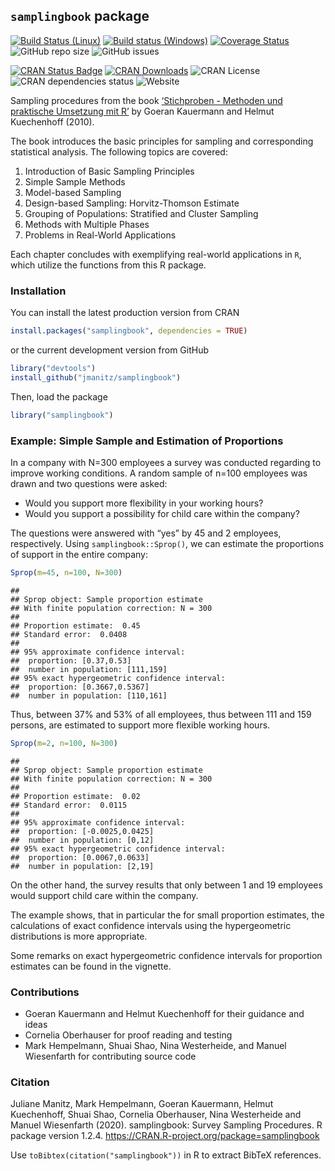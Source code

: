 
## `samplingbook` package

[![Build Status
(Linux)](https://travis-ci.org/jmanitz/samplingbook.svg?branch=master)](https://travis-ci.org/jmanitz/samplingbook)
[![Build status
(Windows)](https://ci.appveyor.com/api/projects/status/github/jmanitz/samplingbook?branch=master&svg=true)](https://ci.appveyor.com/project/jmanitz/samplingbook/branch/master)
[![Coverage
Status](https://coveralls.io/repos/github/jmanitz/samplingbook/badge.svg)](https://coveralls.io/github/jmanitz/samplingbook)
![GitHub repo
size](https://img.shields.io/github/repo-size/jmanitz/samplingbook)
![GitHub
issues](https://img.shields.io/github/issues/jmanitz/samplingbook)

[![CRAN Status
Badge](http://www.r-pkg.org/badges/version/samplingbook)](https://CRAN.R-project.org/package=samplingbook)
[![CRAN
Downloads](http://cranlogs.r-pkg.org/badges/samplingbook)](https://CRAN.R-project.org/package=samplingbook)
![CRAN License](https://img.shields.io/cran/l/samplingbook) ![CRAN
dependencies
status](https://img.shields.io/librariesio/release/CRAN/samplingbook)
![Website](https://img.shields.io/website?url=http%3A%2F%2Fsamplingbook.manitz.org%2F)

Sampling procedures from the book [‘Stichproben - Methoden und
praktische Umsetzung mit
R’](https://www.springer.com/de/book/9783642123177) by Goeran
Kauermann and Helmut Kuechenhoff (2010).

The book introduces the basic principles for sampling and corresponding
statistical analysis. The following topics are covered:

1.  Introduction of Basic Sampling Principles
2.  Simple Sample Methods
3.  Model-based Sampling
4.  Design-based Sampling: Horvitz-Thomson Estimate
5.  Grouping of Populations: Stratified and Cluster Sampling
6.  Methods with Multiple Phases
7.  Problems in Real-World Applications

Each chapter concludes with exemplifying real-world applications in `R`,
which utilize the functions from this R package.

### Installation

You can install the latest production version from CRAN

``` r
install.packages("samplingbook", dependencies = TRUE)
```

or the current development version from GitHub

``` r
library("devtools")
install_github("jmanitz/samplingbook")
```

Then, load the package

``` r
library("samplingbook")
```

### Example: Simple Sample and Estimation of Proportions

In a company with N=300 employees a survey was conducted regarding to
improve working conditions. A random sample of n=100 employees was drawn
and two questions were asked:

  - Would you support more flexibility in your working hours?
  - Would you support a possibility for child care within the company?

The questions were answered with “yes” by 45 and 2 employees,
respectively. Using `samplingbook::Sprop()`, we can estimate the
proportions of support in the entire company:

``` r
Sprop(m=45, n=100, N=300)
```

    ## 
    ## Sprop object: Sample proportion estimate
    ## With finite population correction: N = 300 
    ## 
    ## Proportion estimate:  0.45 
    ## Standard error:  0.0408 
    ## 
    ## 95% approximate confidence interval: 
    ##  proportion: [0.37,0.53]
    ##  number in population: [111,159]
    ## 95% exact hypergeometric confidence interval: 
    ##  proportion: [0.3667,0.5367]
    ##  number in population: [110,161]

Thus, between 37% and 53% of all employees, thus between 111 and 159
persons, are estimated to support more flexible working hours.

``` r
Sprop(m=2, n=100, N=300)
```

    ## 
    ## Sprop object: Sample proportion estimate
    ## With finite population correction: N = 300 
    ## 
    ## Proportion estimate:  0.02 
    ## Standard error:  0.0115 
    ## 
    ## 95% approximate confidence interval: 
    ##  proportion: [-0.0025,0.0425]
    ##  number in population: [0,12]
    ## 95% exact hypergeometric confidence interval: 
    ##  proportion: [0.0067,0.0633]
    ##  number in population: [2,19]

On the other hand, the survey results that only between 1 and 19
employees would support child care within the company.

The example shows, that in particular the for small proportion
estimates, the calculations of exact confidence intervals using the
hypergeometric distributions is more appropriate.

Some remarks on exact hypergeometric confidence intervals for proportion
estimates can be found in the vignette.

<!--

```r
vignette(package="samplingbook")
```

```
## no vignettes found
```

```r
vignette('Sprop-vignette')
```

```
## Warning: vignette 'Sprop-vignette' not found
```
-->

### Contributions

  - Goeran Kauermann and Helmut Kuechenhoff for their guidance and ideas
  - Cornelia Oberhauser for proof reading and testing
  - Mark Hempelmann, Shuai Shao, Nina Westerheide, and Manuel
    Wiesenfarth for contributing source code

### Citation

Juliane Manitz, Mark Hempelmann, Goeran Kauermann, Helmut Kuechenhoff,
Shuai Shao, Cornelia Oberhauser, Nina Westerheide and Manuel Wiesenfarth
(2020). samplingbook: Survey Sampling Procedures. R package version
1.2.4. <https://CRAN.R-project.org/package=samplingbook>

Use `toBibtex(citation("samplingbook"))` in R to extract BibTeX
references.
